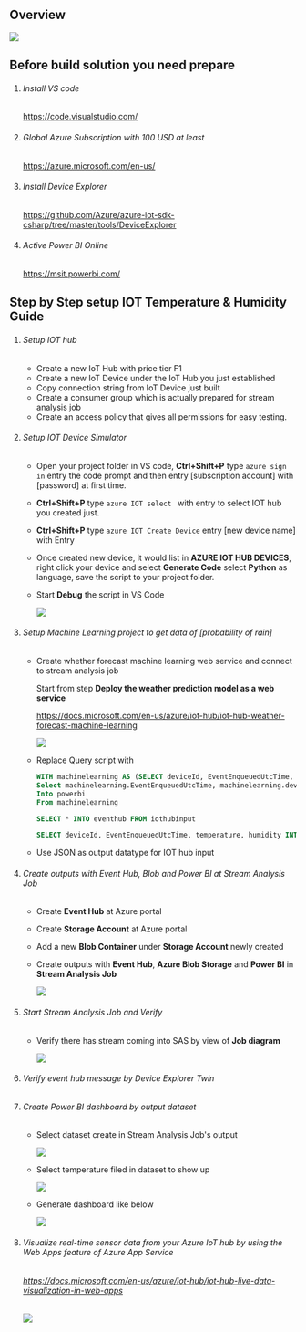 ## Overview

![](https://iothubstorageaccts.blob.core.windows.net/pic/architect.PNG)

## **Before build solution you need prepare**

1. ###### Install VS code 

   https://code.visualstudio.com/

2. ###### Global Azure Subscription with 100 USD at least

   <https://azure.microsoft.com/en-us/>

3. ###### Install Device Explorer

   <https://github.com/Azure/azure-iot-sdk-csharp/tree/master/tools/DeviceExplorer>

4. ###### Active Power BI Online 

   https://msit.powerbi.com/

## **Step by Step setup IOT Temperature & Humidity Guide**

1. ###### Setup IOT hub

   - Create a new IoT Hub with price tier F1
   - Create a new IoT Device under the IoT Hub you just established
   - Copy connection string from IoT Device just built 
   - Create a consumer group which is actually prepared for stream analysis job 
   - Create an access policy that gives all permissions for easy testing. 

2. ###### Setup IOT Device Simulator 

   - Open your project folder in VS code, **Ctrl+Shift+P** type `azure sign in`  entry the code prompt and then entry [subscription account] with [password] at first time. 

   - **Ctrl+Shift+P** type `azure IOT select ` with entry to select IOT hub you created just. 

   - **Ctrl+Shift+P** type `azure IOT Create Device` entry [new device name] with Entry

   - Once created new device, it would list in **AZURE IOT HUB DEVICES**, right click your device and select  **Generate Code** select **Python** as language, save the script to your project folder. 

   - Start **Debug** the script in VS Code

     ![](https://iothubstorageaccts.blob.core.windows.net/pic/debug.PNG)

3. ###### Setup Machine Learning project to get data of \[probability of rain\]

   - Create whether forecast machine learning web service and connect to stream analysis job  

     Start from step **Deploy the weather prediction model as a web service**

     <https://docs.microsoft.com/en-us/azure/iot-hub/iot-hub-weather-forecast-machine-learning>

     ![](https://iothubstorageaccts.blob.core.windows.net/pic/studio.PNG)

   - Replace Query script with 

     ```sql
     WITH machinelearning AS (SELECT deviceId, EventEnqueuedUtcTime, temperature, humidity,iotmlfunc(temperature, humidity) AS result from iothubinput)
     Select machinelearning.EventEnqueuedUtcTime, machinelearning.deviceId, CAST (result.[temperature] AS FLOAT) AS temperature, CAST (result.[humidity] AS FLOAT) AS humidity, CAST (result.[Scored Probabilities] AS FLOAT ) AS 'probabalities of rain', 0 as Min, 1 as Max 
     Into powerbi
     From machinelearning
     
     SELECT * INTO eventhub FROM iothubinput
     
     SELECT deviceId, EventEnqueuedUtcTime, temperature, humidity INTO iothubblob FROM iothubinput
     ```

   - Use JSON as output datatype for IOT hub input

4. ###### Create outputs with Event Hub, Blob and Power BI at Stream Analysis Job

   - Create **Event Hub** at Azure portal 

   - Create **Storage Account** at Azure portal

   - Add a new **Blob Container** under **Storage Account** newly created

   - Create outputs with **Event Hub**, **Azure Blob Storage** and **Power BI** in **Stream Analysis Job**

     ![](https://iothubstorageaccts.blob.core.windows.net/pic/outputs.PNG)

5. ###### Start Stream Analysis Job and Verify

   - Verify there has stream coming into SAS by view of **Job diagram**

     ![](https://iothubstorageaccts.blob.core.windows.net/pic/job.PNG)

6. ###### Verify event hub message by Device Explorer Twin

7. ###### Create Power BI dashboard by output dataset

   - Select dataset create in Stream Analysis Job's output

     ![](https://iothubstorageaccts.blob.core.windows.net/pic/dataset.PNG)

   - Select temperature filed in dataset to show up

     ![](https://iothubstorageaccts.blob.core.windows.net/pic/temperature.PNG)

   - Generate dashboard like below

     ![](https://iothubstorageaccts.blob.core.windows.net/pic/powerbi.PNG)

8. ###### Visualize real-time sensor data from your Azure IoT hub by using the Web Apps feature of Azure App Service

   ###### <https://docs.microsoft.com/en-us/azure/iot-hub/iot-hub-live-data-visualization-in-web-apps>

   ![](https://iothubstorageaccts.blob.core.windows.net/pic/webapp.PNG)